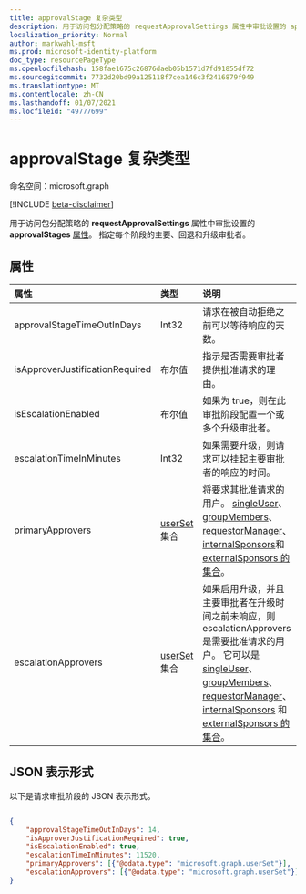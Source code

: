 ```yaml
---
title: approvalStage 复杂类型
description: 用于访问包分配策略的 requestApprovalSettings 属性中审批设置的 approvalStages 属性。 指定每个阶段的主要、回退和升级审批者。
localization_priority: Normal
author: markwahl-msft
ms.prod: microsoft-identity-platform
doc_type: resourcePageType
ms.openlocfilehash: 158fae1675c26876daeb05b1571d7fd91855df72
ms.sourcegitcommit: 7732d20bd99a125118f7cea146c3f2416879f949
ms.translationtype: MT
ms.contentlocale: zh-CN
ms.lasthandoff: 01/07/2021
ms.locfileid: "49777699"
---
```

# <a name="approvalstage-complex-type"></a>approvalStage 复杂类型

命名空间：microsoft.graph

[!INCLUDE [beta-disclaimer](../../includes/beta-disclaimer.md)]

用于访问包分配策略的 **requestApprovalSettings** 属性中审批设置的 **approvalStages** [属性](accesspackageassignmentpolicy.md)。 指定每个阶段的主要、回退和升级审批者。

## <a name="properties"></a>属性

| 属性                     | 类型                      | 说明 |
| :--------------------------- | :------------------------ | :---------- |
| approvalStageTimeOutInDays |Int32 | 请求在被自动拒绝之前可以等待响应的天数。 |
| isApproverJustificationRequired |布尔值 | 指示是否需要审批者提供批准请求的理由。 |
| isEscalationEnabled |布尔值 | 如果为 true，则在此审批阶段配置一个或多个升级审批者。 |
| escalationTimeInMinutes |Int32 | 如果需要升级，则请求可以挂起主要审批者的响应的时间。 |
| primaryApprovers | [userSet](userset.md) 集合| 将要求其批准请求的用户。 [singleUser](singleuser.md)、 [groupMembers](groupmembers.md)、 [requestorManager](requestormanager.md)、 [internalSponsors](internalsponsors.md)和[externalSponsors 的集合](externalsponsors.md)。 |
| escalationApprovers | [userSet](userset.md) 集合| 如果启用升级，并且主要审批者在升级时间之前未响应，则 escalationApprovers 是需要批准请求的用户。 它可以是 [singleUser](singleuser.md)、 [groupMembers](groupmembers.md)、 [requestorManager](requestormanager.md)、 [internalSponsors](internalsponsors.md) 和 [externalSponsors 的集合](externalsponsors.md)。|



## <a name="json-representation"></a>JSON 表示形式

以下是请求审批阶段的 JSON 表示形式。

<!-- {
  "blockType": "resource",
  "optionalProperties": [

  ],
  "@odata.type": "microsoft.graph.approvalStage"
}-->

```json

{
    "approvalStageTimeOutInDays": 14,
    "isApproverJustificationRequired": true,
    "isEscalationEnabled": true,
    "escalationTimeInMinutes": 11520,
    "primaryApprovers": [{"@odata.type": "microsoft.graph.userSet"}],
    "escalationApprovers": [{"@odata.type": "microsoft.graph.userSet"}]
}
```

<!-- uuid: 16cd6b66-4b1a-43a1-adaf-3a886856ed98
2019-02-04 14:57:30 UTC -->
<!-- {
  "type": "#page.annotation",
  "description": "approvalSettings complex type",
  "keywords": "",
  "section": "documentation",
  "tocPath": ""
}-->


